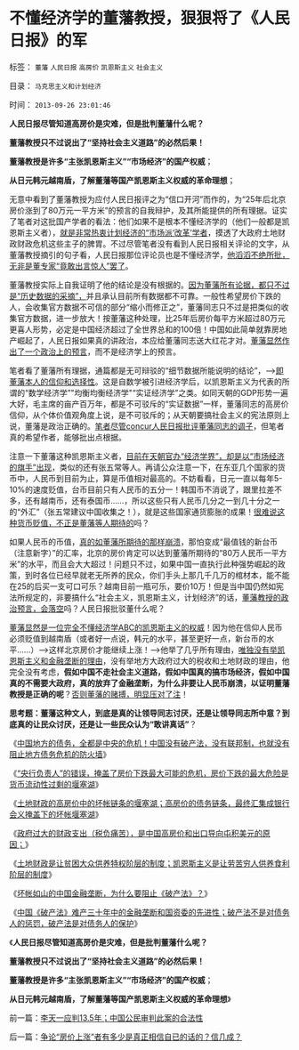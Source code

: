 # 不懂经济学的董藩教授，狠狠将了《人民日报》的军

标签： `董藩` `人民日报` `高房价` `凯恩斯主义` `社会主义` 

目录： `马克思主义和计划经济`

时间： `2013-09-26 23:01:46`

**人民日报尽管知道高房价是灾难，但是批判董藩什么呢？**

**董藩教授只不过说出了“坚持社会主义道路”的必然后果！**

**董藩教授是许多“主张凯恩斯主义”“市场经济”的国产权威**；

**从日元韩元越南盾，了解董藩等国产凯恩斯主义权威的革命理想**；

无意中看到了董藩教授为应付人民日报评之为“信口开河”而作的，为“25年后北京房价涨到了80万元一平方米”的预言的自我辩护，及其所能提供的所有理据。证实了笔者对这批国产学者的看法：他们如果不是根本不懂经济学的（他们一般都是凯恩斯主义者），[就是非常热衷计划经济的“市场派‘改革’学者](../../../2009/10/21/人，鬼.md)，摸透了大政府土地财政财政危机这些主子的脾胃。不过尽管笔者没有看到人民日报相关评论的文字，从董藩教授摘引的句子看，人民日报那位评论员也是不懂经济学，[他滔滔不绝所批，无非是董专家“竟敢出言惊人”罢了](../../../2009/4/2/大学无书：不准为“雷人”专家辩护！.md)。

董藩教授实际上自我证明了他的结论是没有根据的。[因为董藩所有论据，都只不过是“历史数据的采摘”，](../../../2013/9/24/让经济学走下神坛，及约瑟夫.熊彼特的逻辑错误.md)并且承认目前所有数据都不可靠。一般性希望房价下跌的人，会收集官方数据不可信的部分“缩小而修正之”，董藩同志只不过是把类似的收集官方数据，进一步放大！按董藩这种处理，比25年后房价每平方米超过80万元更喜人形势，必定是中国经济超过了全世界总和的100倍！中国如此简单就靠房地产崛起了，人民日报如果真的讲政治，本应给董藩同志送大红花才对。[董藩显然作出了一个政治上的预言](../../../2008/7/10/徐牛赌，赌的是政治.md)，而不是经济学上的预言。

笔者看了董藩所有理据，通篇都是无可辩驳的“细节数据所能说明的结论”，——>[即董藩本人的信仰和选择性](../../../2011/6/9/历史观就是现实的世界观.md)。这是自数学被引进经济学后，以凯恩斯主义为代表的所谓的“数学经济学”"均衡均衡经济学"“实证经济学”之类。如同天朝的GDP形势一遍大好，毛主席的亩产百万年，都是不可驳斥的“实证数据”一样，董藩同志的高房价信仰，从个体价值观角度上说，是不可驳斥的；从天朝要搞社会主义的宪法原则上说，董藩是政治正确的。[笔者尽管concur人民日报批评董藩同志的调子](../../../2013/9/15/大政府经高房价到大萧条——＞通往奴役之路.md)，但笔者真的希望作者，能够批出点根据。

注意一下董藩这种凯恩斯主义者，[目前在天朝官办“经济学界”，却是以“市场经济的旗手”出现](../../../2013/9/23/科斯交易成本“最优化”的忽悠，此最优化，非彼最优化.md)，类似的还有张五常等人。再请公众注意一下，在东亚几个国家的货币中，人民币到目前为止，算是币值相对最高的。不妨看看，日元一直以每年5-10%的速度贬值，台币目前只有人民币的五分一！韩国币不消说了，跟里拉差不多，还有越南币，还有泰国币……，所以这些只有人民币几分之一到几十分之一的“外汇”（张五常建议中国收集之！），就是这些国家通货膨胀的成果！[很难说这种货币贬值，不正是董藩等人期待的](../../../2013/9/4/高房价当然因为钞票印多了，但不完全是央行的责任；.md)吗？

如果人民币的币值，[真的如董藩所期待的那样崩溃](../../../2013/9/3/高房价“保值”的信仰只能“镇压”.md)，那怕变成“最值钱的新台币（注意新字）”的汇率，北京的房价肯定可以达到董藩所期待的“80万人民币一平方米”的水平，而且会大大超过！问题只不过，如果中国一直执行此种强势崛起的政策，到时各位已经早就老无所养的民众，你们手头上那几千几万的棺材本，能不能在25的后买一支可口可乐？越南目前一瓶可乐，要价10万！但是当中国仍然如宪法所规定的，非要搞什么“社会主义，凯恩斯主义，计划经济”的话，[董藩教授的政治预言，会落空](../../../2013/8/29/土地财政的高房价，是最根本性的经济危机，及张五常同志的贡献.md)吗？人民日报批驳董什么呢？

[董藩显然是一位完全不懂经济学ABC的凯恩斯主义的权威](../../../2013/9/21/绝大部分经济学家，不是荒谬的，就是邪恶的，或者没用的.md)！因为他在信仰人民币必须贬值到越南盾（或者好一点说，韩元的水平，甚至更好一点，新台币的水平……）——>这样北京房价才能继续上涨！——>他举了几乎所有理由，[唯独没有举凯恩斯主义和金融垄断的理由](../../../2013/9/14/土地财政的高房价中的坏帐链条的堰塞湖.md)，没有举地方大政府过大的税收和土地财政的理由，他完全没有考虑，**假如中国不走社会主义道路，假如中国真的搞市场经济，假如中国真的不需要大政府，真的放弃了金融垄断，为什么非要让人民币崩溃，以证明董藩教授是正确的呢**？[否则董藩的赌搏，明显压对了注](../../../2008/7/11/为什么说徐牛赌房价，赌的是政治.md)！

**思考题：董藩这种文人，到底是真的让领导同志讨厌，还是让领导同志所中意？到底真的让民众讨厌，还是让一些民众认为“敢讲真话”**？

《[中国地方的债务，全都是中央的危机！中国没有破产法，没有联邦制，也就没有阻止地方债务危机的防火墙](../../../2013/9/8/中国没有破产法和联邦制，缺乏阻止债务危机扩散的防火墙.md)》

《[“央行负责人”的错误，掩盖了房价下跌最大可能的危机，房价下跌的最大危险是货币流动性过剩的堰塞湖](../../../2013/9/9/房价下跌的最大危险及央行负责人的常识性错误.md)》

《[土地财政的高房价中的坏帐链条的堰塞湖；高房价的债务链条，最终汇集成银行会义掩盖下的坏帐堰塞湖](../../../2013/9/14/土地财政的高房价中的坏帐链条的堰塞湖.md)》

《[政府过大的财政支出（税负痛苦），是中国高房价和出口导向屯积美元的原因；](../../../2013/9/15/大政府经高房价到大萧条——＞通往奴役之路.md)》

《[土地财政是让贫困大众供养特权阶层的制度；凯恩斯主义是让劳苦穷人供养食利阶层的制度](../../../2013/9/16/当凯恩斯主义高房价，让有钱的人向欠债的大爷倾斜.md)》

《[坏帐如山的中国金融垄断，为什么要阻止《破产法》？](../../../2013/9/17/坏帐如山的中国金融垄断，为什么要阻止《破产法》？.md)》

《[中国《破产法》难产三十年中的金融垄断和国资委的先进性；破产法不是对债务人的惩罚，破产法是对债务人的保护](../../../2013/9/18/《破产法》难产，不如先恢复债务奴隶制.md)》

《**人民日报尽管知道高房价是灾难，但是批判董藩什么呢？**

**董藩教授只不过说出了“坚持社会主义道路”的必然后果！**

**董藩教授是许多“主张凯恩斯主义”“市场经济”的国产权威**；

**从日元韩元越南盾，了解董藩等国产凯恩斯主义权威的革命理想**》



前一篇：[李天一应判13.5年；中国公民审判此案的合法性](../../../2013/9/26/李天一应判13.5年；中国公民审判此案的合法性.md)

后一篇：[争论“房价上涨”者有多少是真正相信自已的话的？信几成？](../../../2013/9/26/争论“房价上涨”者有多少是真正相信自已的话的？信几成？.md)